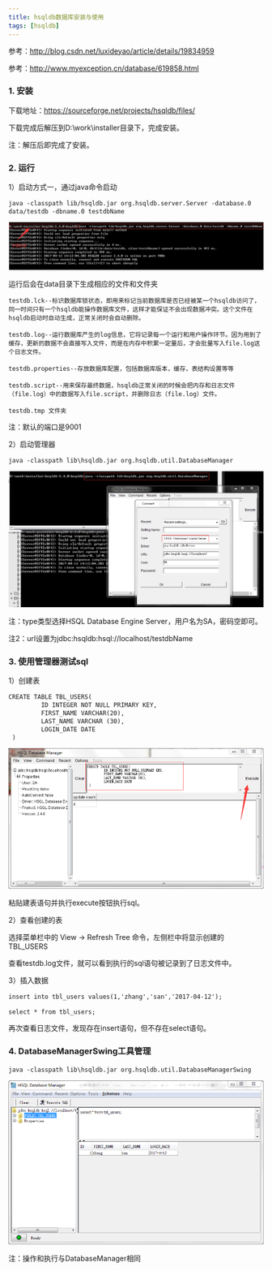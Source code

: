 ```yaml
---
title: hsqldb数据库安装与使用
tags: [hsqldb]
---
```


参考：http://blog.csdn.net/luxideyao/article/details/19834959

参考：http://www.myexception.cn/database/619858.html

### 1. 安装

下载地址：https://sourceforge.net/projects/hsqldb/files/

下载完成后解压到D:\work\installer目录下，完成安装。

注：解压后即完成了安装。

### 2. 运行

1）启动方式一，通过java命令启动

```
java -classpath lib/hsqldb.jar org.hsqldb.server.Server -database.0 data/testdb -dbname.0 testdbName
```

![](/images/database/hsqldb/hsqldb-run-server.png)

运行后会在data目录下生成相应的文件和文件夹

```
testdb.lck--标识数据库锁状态，即用来标记当前数据库是否已经被某一个hsqldb访问了，同一时间只有一个hsqldb能操作数据库文件，这样才能保证不会出现数据冲突。这个文件在hsqldb启动时自动生成，正常关闭时会自动删除。

testdb.log--运行数据库产生的log信息，它将记录每一个运行和用户操作环节。因为用到了缓存，更新的数据不会直接写入文件，而是在内存中积累一定量后，才会批量写入file.log这个日志文件。

testdb.properties--存放数据库配置，包括数据库版本，缓存，表结构设置等等

testdb.script--用来保存最终数据，hsqldb正常关闭的时候会把内存和日志文件（file.log）中的数据写入file.script，并删除日志（file.log）文件。

testdb.tmp 文件夹
```

注：默认的端口是9001

2）启动管理器

```
java -classpath lib\hsqldb.jar org.hsqldb.util.DatabaseManager
```

![](/images/database/hsqldb/hsqldb-run-manager.png)

注：type类型选择HSQL Database Engine Server，用户名为SA，密码空即可。

注2：url设置为jdbc:hsqldb:hsql://localhost/testdbName

### 3. 使用管理器测试sql

1）创建表

```
CREATE TABLE TBL_USERS(
         ID INTEGER NOT NULL PRIMARY KEY,
         FIRST_NAME VARCHAR(20),
         LAST_NAME VARCHAR (30),
         LOGIN_DATE DATE
 )
```

![](/images/database/hsqldb/hsqldb-run-sql.png)

粘贴建表语句并执行execute按钮执行sql。

2）查看创建的表

选择菜单栏中的 View -> Refresh Tree 命令，左侧栏中将显示创建的 TBL_USERS

查看testdb.log文件，就可以看到执行的sql语句被记录到了日志文件中。

3）插入数据

```
insert into tbl_users values(1,'zhang','san','2017-04-12');
```

```
select * from tbl_users;
```

再次查看日志文件，发现存在insert语句，但不存在select语句。

### 4. DatabaseManagerSwing工具管理

```
java -classpath lib\hsqldb.jar org.hsqldb.util.DatabaseManagerSwing
```

![](/images/database/hsqldb/hsqldb-run-managerswing.png)

注：操作和执行与DatabaseManager相同